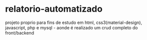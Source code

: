# relatorio-automatizado
projeto proprio para fins de estudo em html, css3(material-design), javascript, php e mysql - aonde é realizado um crud completo do front/backend
